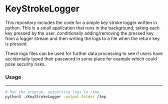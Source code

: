 # KeyStrokeLogger

This repository includes the code for a simple key stroke logger written in python. This is a small application that runs in the background, taking each key pressed by the user, conditionally adding/removing the pressed key from a logger stream and then writing the logs to a file when the return key is pressed.

These logs files can be used for further data processing to see if users have accidentally typed their password in some place for example which could pose security risks.

### Usage

---

```bash
# Run the program, outputting logs to /tmp
python3 ./KeyStrokeLogger -output-folder /tmp
```
